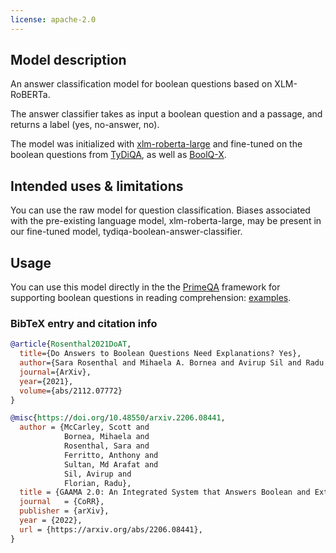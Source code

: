 ```yaml
---
license: apache-2.0
---
```



## Model description

An answer classification model for boolean questions based on XLM-RoBERTa.

The answer classifier takes as input a boolean question and a passage, and returns a label (yes, no-answer, no).  

The model was initialized with [xlm-roberta-large](https://huggingface.co/xlm-roberta-large) and fine-tuned on the boolean questions from [TyDiQA](https://huggingface.co/datasets/tydiqa), as well as [BoolQ-X](https://arxiv.org/abs/2112.07772#). 

## Intended uses & limitations

You can use the raw model for question classification. Biases associated with the pre-existing language model, xlm-roberta-large, may be present in our fine-tuned model, tydiqa-boolean-answer-classifier.  

## Usage

You can use this model directly in the the [PrimeQA](https://github.com/primeqa/primeqa) framework for supporting boolean questions in reading comprehension: [examples](https://github.com/primeqa/primeqa/tree/main/examples/boolqa).

### BibTeX entry and citation info

```bibtex
@article{Rosenthal2021DoAT,
  title={Do Answers to Boolean Questions Need Explanations? Yes},
  author={Sara Rosenthal and Mihaela A. Bornea and Avirup Sil and Radu Florian and Scott McCarley},
  journal={ArXiv},
  year={2021},
  volume={abs/2112.07772}
}
```

```bibtex
@misc{https://doi.org/10.48550/arxiv.2206.08441,
  author = {McCarley, Scott and 
            Bornea, Mihaela and 
            Rosenthal, Sara and 
            Ferritto, Anthony and 
            Sultan, Md Arafat and 
            Sil, Avirup and 
            Florian, Radu},
  title = {GAAMA 2.0: An Integrated System that Answers Boolean and Extractive Questions}, 
  journal   = {CoRR},
  publisher = {arXiv},  
  year = {2022},
  url = {https://arxiv.org/abs/2206.08441},
}

```